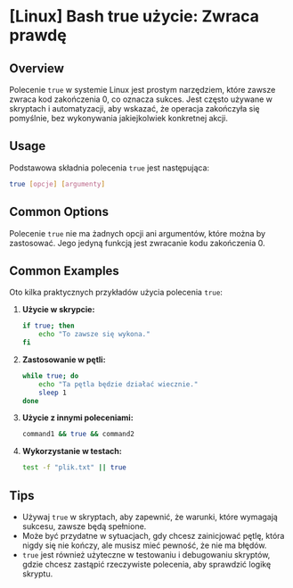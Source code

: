 # [Linux] Bash true użycie: Zwraca prawdę

## Overview
Polecenie `true` w systemie Linux jest prostym narzędziem, które zawsze zwraca kod zakończenia 0, co oznacza sukces. Jest często używane w skryptach i automatyzacji, aby wskazać, że operacja zakończyła się pomyślnie, bez wykonywania jakiejkolwiek konkretnej akcji.

## Usage
Podstawowa składnia polecenia `true` jest następująca:

```bash
true [opcje] [argumenty]
```

## Common Options
Polecenie `true` nie ma żadnych opcji ani argumentów, które można by zastosować. Jego jedyną funkcją jest zwracanie kodu zakończenia 0.

## Common Examples
Oto kilka praktycznych przykładów użycia polecenia `true`:

1. **Użycie w skrypcie:**
   ```bash
   if true; then
       echo "To zawsze się wykona."
   fi
   ```

2. **Zastosowanie w pętli:**
   ```bash
   while true; do
       echo "Ta pętla będzie działać wiecznie."
       sleep 1
   done
   ```

3. **Użycie z innymi poleceniami:**
   ```bash
   command1 && true && command2
   ```

4. **Wykorzystanie w testach:**
   ```bash
   test -f "plik.txt" || true
   ```

## Tips
- Używaj `true` w skryptach, aby zapewnić, że warunki, które wymagają sukcesu, zawsze będą spełnione.
- Może być przydatne w sytuacjach, gdy chcesz zainicjować pętlę, która nigdy się nie kończy, ale musisz mieć pewność, że nie ma błędów.
- `true` jest również użyteczne w testowaniu i debugowaniu skryptów, gdzie chcesz zastąpić rzeczywiste polecenia, aby sprawdzić logikę skryptu.